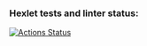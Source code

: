### Hexlet tests and linter status:
[![Actions Status](https://github.com/G1ZgY/python-pytest-testing-project-79/actions/workflows/hexlet-check.yml/badge.svg)](https://github.com/G1ZgY/python-pytest-testing-project-79/actions)